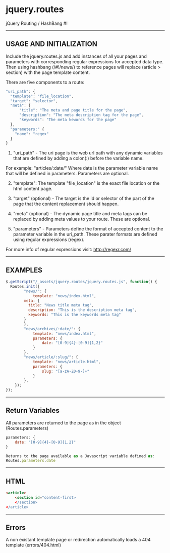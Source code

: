 jquery.routes
=============

jQuery Routing / HashBang #! 


----------------------------------------------------
USAGE AND INITIALIZATION
----------------------------------------------------
Include the jquery.routes.js and add instances of all your pages and parameters with corresponding regular expressions for accepted data type.   Then using hashbang (/#!/news/) to reference pages will replace (article > section) with the page template content.


There are five components to a route:

```javascript
"uri_path": {
  "template": "file_location",
  "target": "selector",
  "meta": {
      "title": "The meta and page title for the page",
      "description": "The meta description tag for the page",
      "keywords": "The meta kewords for the page"
  },
  "parameters:" {
    "name": "regex"
  }
}
```

1) "uri_path" - The uri page is the web url path with any dynamic variables that are defined by adding a colon(:) before the variable name.  

For example:  "articles/:date/" 
Where date is the parameter variable name that will be defined in parameters. Parameters are optional.

2) "template": The template "file_location" is the exact file location or the html content page.

3) "target" (optional) - The target is the id or selector of the part of the page that the content replacement should happen.

4) "meta" (optional) - The dynamic page title and meta tags can be replaced by adding meta values to your route.  These are optional.

5) "parameters" - Parameters define the format of accepted content to the parameter variable in the uri_path.  These parater formats are defined using regular expressions (regex).  

For more info of regular expressions visit: http://regexr.com/



----------------------------------------------------
EXAMPLES
----------------------------------------------------

```javascript
$.getScript("/_assets/jquery.routes/jquery.routes.js", function() {
  Routes.init({
  		"news/": {
  			template: "news/index.html",
        meta: {
          title: "News title meta tag",
          description: "This is the description meta tag",
          keywords: "This is the keywords meta tag"
        }
  		},
  		"news/archives/:date/": {
  			template: "news/index.html",
  			parameters: {
  				date: "[0-9]{4}-[0-9]{1,2}"
  			}
  		},
  		"news/article/:slug/": {
  			template: "news/article.html",
  			parameters: {
  				slug: "[a-zA-Z0-9-]+"
  			}
  		},
  	});
});
```

----------------------------------------------------
Return Variables
----------------------------------------------------
All parameters are returned to the page as in the object (Routes.parameters)

```javascript
parameters: {
    date: "[0-9]{4}-[0-9]{1,2}"
}

Returns to the page available as a Javascript variable defined as:
Routes.parameters.date
```

----------------------------------------------------
HTML
----------------------------------------------------
```html
<article>
    <section id="content-first>
    </section>
</article>
```

----------------------------------------------------
Errors
----------------------------------------------------
A non existant template page or redirection automatically loads a 404 template
(errors/404.html)




